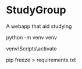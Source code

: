 # StudyGroup
 A webapp that aid studying

python -m venv venv

venv\Scripts\activate

pip freeze > requirements.txt    